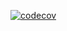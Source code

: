 [![codecov](https://codecov.io/gh/ki55el/OOPnD-23-24/graph/badge.svg?token=0NUL7VKLII)](https://codecov.io/gh/ki55el/OOPnD-23-24)